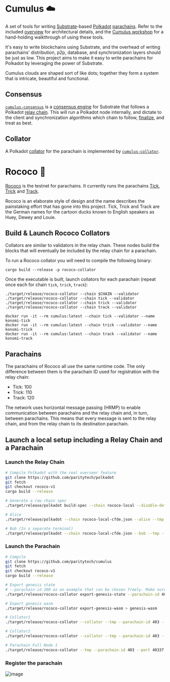 # Cumulus :cloud:

A set of tools for writing [Substrate](https://substrate.dev/)-based
[Polkadot](https://wiki.polkadot.network/en/)
[parachains](https://wiki.polkadot.network/docs/en/learn-parachains). Refer to the included
[overview](docs/overview.md) for architectural details, and the
[Cumulus workshop](https://substrate.dev/cumulus-workshop) for a hand-holding walkthrough
of using these tools.

It's easy to write blockchains using Substrate, and the overhead of writing parachains'
distribution, p2p, database, and synchronization layers should be just as low. This project aims to
make it easy to write parachains for Polkadot by leveraging the power of Substrate.

Cumulus clouds are shaped sort of like dots; together they form a system that is intricate,
beautiful and functional.

## Consensus

[`cumulus-consensus`](consensus) is a
[consensus engine](https://substrate.dev/docs/en/knowledgebase/advanced/consensus) for Substrate
that follows a Polkadot
[relay chain](https://wiki.polkadot.network/docs/en/learn-architecture#relay-chain). This will run a
Polkadot node internally, and dictate to the client and synchronization algorithms which chain to
follow,
[finalize](https://wiki.polkadot.network/docs/en/learn-consensus#probabilistic-vs-provable-finality),
and treat as best.

## Collator

A Polkadot [collator](https://wiki.polkadot.network/docs/en/learn-collator) for the parachain is
implemented by [`cumulus-collator`](collator).

# Rococo :crown:

[Rococo](https://polkadot.js.org/apps/?rpc=wss://rococo-rpc.polkadot.io) is the testnet for
parachains. It currently runs the parachains
[Tick](https://polkadot.js.org/apps/?rpc=wss://tick-rpc.polkadot.io),
[Trick](https://polkadot.js.org/apps/?rpc=wss://trick-rpc.polkadot.io) and
[Track](https://polkadot.js.org/apps/?rpc=wss://track-rpc.polkadot.io).

Rococo is an elaborate style of design and the name describes the painstaking effort that has gone
into this project. Tick, Trick and Track are the German names for the cartoon ducks known to English
speakers as Huey, Dewey and Louie.

## Build & Launch Rococo Collators

Collators are similar to validators in the relay chain. These nodes build the blocks that will
eventually be included by the relay chain for a parachain.

To run a Rococo collator you will need to compile the following binary:

```
cargo build --release -p rococo-collator
```

Once the executable is built, launch collators for each parachain (repeat once each for chain
`tick`, `trick`, `track`):

```
./target/release/rococo-collator --chain $CHAIN --validator
./target/release/rococo-collator --chain tick --validator
./target/release/rococo-collator --chain trick --validator
./target/release/rococo-collator --chain track --validator

docker run -it --rm cumulus:latest --chain tick --validator --name konomi-tick
docker run -it --rm cumulus:latest --chain trick --validator --name konomi-trick
docker run -it --rm cumulus:latest --chain track --validator --name konomi-track
```

## Parachains

The parachains of Rococo all use the same runtime code. The only difference between them is the
parachain ID used for registration with the relay chain:

-   Tick: 100
-   Trick: 110
-   Track: 120

The network uses horizontal message passing (HRMP) to enable communication between parachains and
the relay chain and, in turn, between parachains. This means that every message is sent to the relay
chain, and from the relay chain to its destination parachain.

## Launch a local setup including a Relay Chain and a Parachain

### Launch the Relay Chain

```bash
# Compile Polkadot with the real overseer feature
git clone https://github.com/paritytech/polkadot
git fetch
git checkout rococo-v1
cargo build --release

# Generate a raw chain spec
./target/release/polkadot build-spec --chain rococo-local --disable-default-bootnode --raw > rococo-local-cfde.json

# Alice
./target/release/polkadot --chain rococo-local-cfde.json --alice --tmp

# Bob (In a separate terminal)
./target/release/polkadot --chain rococo-local-cfde.json --bob --tmp --port 30334
```

### Launch the Parachain

```bash
# Compile
git clone https://github.com/paritytech/cumulus
git fetch
git checkout rococo-v1
cargo build --release

# Export genesis state
# --parachain-id 200 as an example that can be chosen freely. Make sure to everywhere use the same parachain id
./target/release/rococo-collator export-genesis-state --parachain-id 403 > genesis-state

# Export genesis wasm
./target/release/rococo-collator export-genesis-wasm > genesis-wasm

# Collator1
./target/release/rococo-collator --collator --tmp --parachain-id 403 --port 40335 --ws-port 9946 -- --execution wasm --chain ../polkadot/rococo-local-cfde.json --port 30335

# Collator2
./target/release/rococo-collator --collator --tmp --parachain-id 403 --port 40336 --ws-port 9947 -- --execution wasm --chain ../polkadot/rococo-local-cfde.json --port 30336

# Parachain Full Node 1
./target/release/rococo-collator --tmp --parachain-id 403 --port 40337 --ws-port 9948 -- --execution wasm --chain ../polkadot/rococo-local-cfde.json --port 30337
```
### Register the parachain
![image](https://user-images.githubusercontent.com/2915325/99548884-1be13580-2987-11eb-9a8b-20be658d34f9.png)
